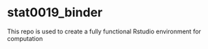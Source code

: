 # stat0019_binder
This repo is used to create a fully functional Rstudio environment for computation
